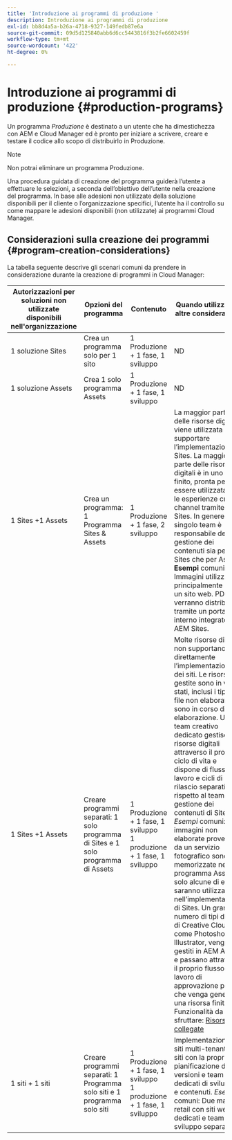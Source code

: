 ```yaml
---
title: 'Introduzione ai programmi di produzione '
description: Introduzione ai programmi di produzione
exl-id: bb8d4a5a-b26a-4718-9327-149fedb87e6a
source-git-commit: 09d5d125840abb6d6cc5443816f3b2fe6602459f
workflow-type: tm+mt
source-wordcount: '422'
ht-degree: 0%

---
```


# Introduzione ai programmi di produzione {#production-programs}

Un programma *Produzione* è destinato a un utente che ha dimestichezza con AEM e Cloud Manager ed è pronto per iniziare a scrivere, creare e testare il codice allo scopo di distribuirlo in Produzione.

>[!NOTE]
>Non potrai eliminare un programma Produzione.

Una procedura guidata di creazione del programma guiderà l’utente a effettuare le selezioni, a seconda dell’obiettivo dell’utente nella creazione del programma. In base alle adesioni non utilizzate della soluzione disponibili per il cliente o l’organizzazione specifici, l’utente ha il controllo su come mappare le adesioni disponibili (non utilizzate) ai programmi Cloud Manager.

## Considerazioni sulla creazione dei programmi {#program-creation-considerations}

La tabella seguente descrive gli scenari comuni da prendere in considerazione durante la creazione di programmi in Cloud Manager:

| Autorizzazioni per soluzioni non utilizzate disponibili nell&#39;organizzazione | Opzioni del programma | Contenuto | Quando utilizzare e altre considerazioni |
|--- |--- |--- |--- |
| 1 soluzione Sites | Crea un programma solo per 1 sito | 1 Produzione + 1 fase, 1 sviluppo | ND |
| 1 soluzione Assets | Crea 1 solo programma Assets | 1 Produzione + 1 fase, 1 sviluppo | ND |
| 1 Sites +1 Assets | Crea un programma: 1 Programma Sites &amp; Assets | 1 Produzione + 1 fase, 2 sviluppo | La maggior parte delle risorse digitali viene utilizzata per supportare l’implementazione di Sites. La maggior parte delle risorse digitali è in uno stato finito, pronta per essere utilizzata per le esperienze cross-channel tramite Sites. In genere, un singolo team è responsabile della gestione dei contenuti sia per Sites che per Assets. **Esempi** comuni: Immagini utilizzate principalmente per un sito web. PDF che verranno distribuiti tramite un portale interno integrato in AEM Sites. |
| 1 Sites +1 Assets | Creare programmi separati: 1 solo programma di Sites e 1 solo programma di Assets | 1 Produzione + 1 fase, 1 sviluppo<br> 1 produzione + 1 fase, 1 sviluppo | Molte risorse digitali non supportano direttamente l’implementazione dei siti. Le risorse gestite sono in vari stati, inclusi i tipi di file non elaborati e sono in corso di elaborazione. Un team creativo dedicato gestisce le risorse digitali attraverso il proprio ciclo di vita e dispone di flussi di lavoro e cicli di rilascio separati rispetto al team di gestione dei contenuti di Sites. *Esempi* comuni: Le immagini non elaborate provenienti da un servizio fotografico sono memorizzate nel programma Assets e solo alcune di esse saranno utilizzate nell’implementazione di Sites. Un gran numero di tipi di file di Creative Cloud, come Photoshop e Illustrator, vengono gestiti in AEM Assets e passano attraverso il proprio flusso di lavoro di approvazione prima che venga generata una risorsa finita. Funzionalità da sfruttare: [Risorse collegate](https://experienceleague.adobe.com/docs/experience-manager-cloud-service/assets/admin/use-assets-across-connected-assets-instances.html?lang=en#overview-of-connected-assets) |
| 1 siti + 1 siti | Creare programmi separati: 1 Programma solo siti e 1 programma solo siti | 1 Produzione + 1 fase, 1 sviluppo<br>1 produzione + 1 fase, 1 sviluppo | Implementazioni di siti multi-tenant. Più siti con la propria pianificazione delle versioni e team dedicati di sviluppo e contenuti. *Esempi* comuni: Due marchi retail con siti web dedicati e team di sviluppo separati |
